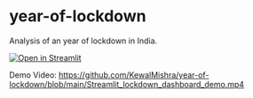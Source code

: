 # year-of-lockdown
Analysis of an year of lockdown in India.

[![Open in Streamlit](https://static.streamlit.io/badges/streamlit_badge_black_white.svg)](https://share.streamlit.io/kewalmishra/year-of-lockdown/main/st_app.py)

Demo Video:
https://github.com/KewalMishra/year-of-lockdown/blob/main/Streamlit_lockdown_dashboard_demo.mp4
